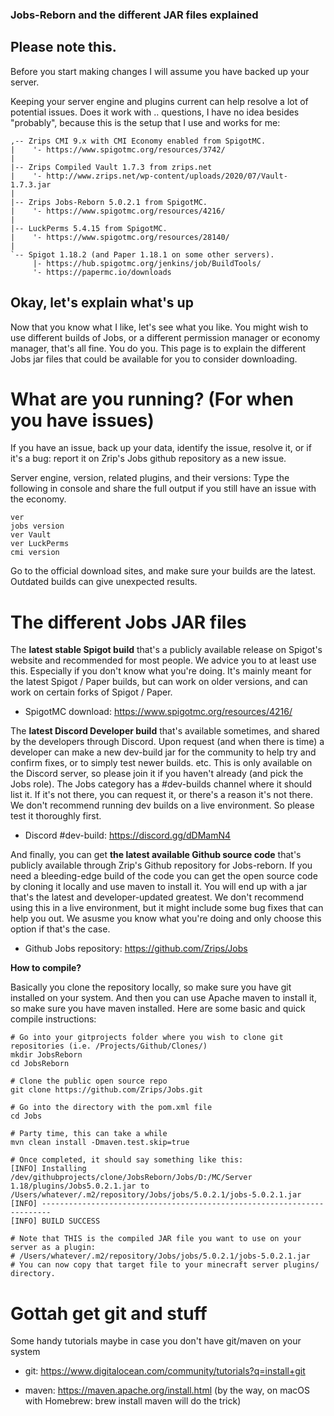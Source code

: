 ### Jobs-Reborn and the different JAR files explained

## Please note this.

Before you start making changes I will assume you have backed up your server.

Keeping your server engine and plugins current can help resolve a lot of potential issues. Does it work with .. questions, I have no idea besides "probably", because this is the setup that I use and works for me:

```
,-- Zrips CMI 9.x with CMI Economy enabled from SpigotMC.
|    '- https://www.spigotmc.org/resources/3742/
|
|-- Zrips Compiled Vault 1.7.3 from zrips.net
|    '- http://www.zrips.net/wp-content/uploads/2020/07/Vault-1.7.3.jar
|
|-- Zrips Jobs-Reborn 5.0.2.1 from SpigotMC.
|    '- https://www.spigotmc.org/resources/4216/
| 
|-- LuckPerms 5.4.15 from SpigotMC.
|    '- https://www.spigotmc.org/resources/28140/
|
`-- Spigot 1.18.2 (and Paper 1.18.1 on some other servers).
     |- https://hub.spigotmc.org/jenkins/job/BuildTools/
     '- https://papermc.io/downloads
```

## Okay, let's explain what's up

Now that you know what I like, let's see what you like. You might wish to use different builds of Jobs, or a different permission manager or economy manager, that's all fine. You do you. This page is to explain the different Jobs jar files that could be available for you to consider downloading.

# What are you running? (For when you have issues)

If you have an issue, back up your data, identify the issue, resolve it, or if it's a bug: report it on Zrip's Jobs github repository as a new issue. 

Server engine, version, related plugins, and their versions:
Type the following in console and share the full output if you still have an issue with the economy.
```
ver
jobs version
ver Vault
ver LuckPerms
cmi version
```
Go to the official download sites, and make sure your builds are the latest. Outdated builds can give unexpected results. 

# The different Jobs JAR files

The **latest stable Spigot build** that's a publicly available release on Spigot's website and recommended for most people. We advice you to at least use this. Especially if you don't know what you're doing. It's mainly meant for the latest Spigot / Paper builds, but can work on older versions, and can work on certain forks of Spigot / Paper. 

- SpigotMC download: https://www.spigotmc.org/resources/4216/

The **latest Discord Developer build** that's available sometimes, and shared by the developers through Discord. Upon request (and when there is time) a developer can make a new dev-build jar for the community to help try and confirm fixes, or to simply test newer builds. etc. This is only available on the Discord server, so please join it if you haven't already (and pick the Jobs role). The Jobs category has a #dev-builds channel where it should list it. If it's not there, you can request it, or there's a reason it's not there. We don't recommend running dev builds on a live environment. So please test it thoroughly first. 

- Discord #dev-build: https://discord.gg/dDMamN4

And finally, you can get **the latest available Github source code** that's publicly available through Zrip's Github repository for Jobs-reborn. If you need a bleeding-edge build of the code you can get the open source code by cloning it locally and use maven to install it. You will end up with a jar that's the latest and developer-updated greatest. We don't recommend using this in a live environment, but it might include some bug fixes that can help you out. We asusme you know what you're doing and only choose this option if that's the case. 

- Github Jobs repository: https://github.com/Zrips/Jobs

**How to compile?**

Basically you clone the repository locally, so make sure you have git installed on your system. And then you can use Apache maven to install it, so make sure you have maven installed. Here are some basic and quick compile instructions:
```
# Go into your gitprojects folder where you wish to clone git repositories (i.e. /Projects/Github/Clones/)
mkdir JobsReborn
cd JobsReborn

# Clone the public open source repo
git clone https://github.com/Zrips/Jobs.git

# Go into the directory with the pom.xml file
cd Jobs

# Party time, this can take a while
mvn clean install -Dmaven.test.skip=true

# Once completed, it should say something like this:
[INFO] Installing /dev/githubprojects/clone/JobsReborn/Jobs/D:/MC/Server 1.18/plugins/Jobs5.0.2.1.jar to /Users/whatever/.m2/repository/Jobs/jobs/5.0.2.1/jobs-5.0.2.1.jar
[INFO] ------------------------------------------------------------------------
[INFO] BUILD SUCCESS

# Note that THIS is the compiled JAR file you want to use on your server as a plugin:
# /Users/whatever/.m2/repository/Jobs/jobs/5.0.2.1/jobs-5.0.2.1.jar
# You can now copy that target file to your minecraft server plugins/ directory.
```

# Gottah get git and stuff

Some handy tutorials maybe in case you don't have git/maven on your system

- git: https://www.digitalocean.com/community/tutorials?q=install+git

- maven: https://maven.apache.org/install.html
(by the way, on macOS with Homebrew: brew install maven will do the trick)
